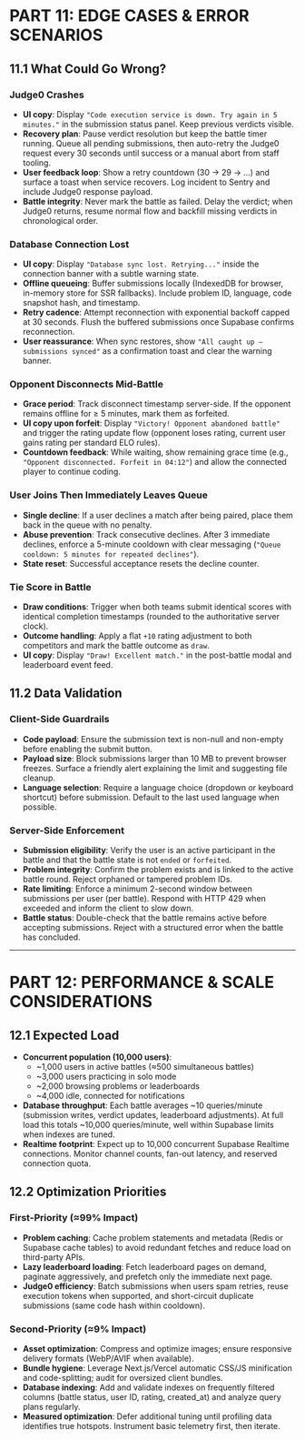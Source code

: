 # PART 11: EDGE CASES & ERROR SCENARIOS

## 11.1 What Could Go Wrong?

### Judge0 Crashes
- **UI copy**: Display `"Code execution service is down. Try again in 5 minutes."` in the submission status panel. Keep previous verdicts visible.
- **Recovery plan**: Pause verdict resolution but keep the battle timer running. Queue all pending submissions, then auto-retry the Judge0 request every 30 seconds until success or a manual abort from staff tooling.
- **User feedback loop**: Show a retry countdown (30 → 29 → …) and surface a toast when service recovers. Log incident to Sentry and include Judge0 response payload.
- **Battle integrity**: Never mark the battle as failed. Delay the verdict; when Judge0 returns, resume normal flow and backfill missing verdicts in chronological order.

### Database Connection Lost
- **UI copy**: Display `"Database sync lost. Retrying..."` inside the connection banner with a subtle warning state.
- **Offline queueing**: Buffer submissions locally (IndexedDB for browser, in-memory store for SSR fallbacks). Include problem ID, language, code snapshot hash, and timestamp.
- **Retry cadence**: Attempt reconnection with exponential backoff capped at 30 seconds. Flush the buffered submissions once Supabase confirms reconnection.
- **User reassurance**: When sync restores, show `"All caught up — submissions synced"` as a confirmation toast and clear the warning banner.

### Opponent Disconnects Mid-Battle
- **Grace period**: Track disconnect timestamp server-side. If the opponent remains offline for ≥ 5 minutes, mark them as forfeited.
- **UI copy upon forfeit**: Display `"Victory! Opponent abandoned battle"` and trigger the rating update flow (opponent loses rating, current user gains rating per standard ELO rules).
- **Countdown feedback**: While waiting, show remaining grace time (e.g., `"Opponent disconnected. Forfeit in 04:12"`) and allow the connected player to continue coding.

### User Joins Then Immediately Leaves Queue
- **Single decline**: If a user declines a match after being paired, place them back in the queue with no penalty.
- **Abuse prevention**: Track consecutive declines. After 3 immediate declines, enforce a 5-minute cooldown with clear messaging (`"Queue cooldown: 5 minutes for repeated declines"`).
- **State reset**: Successful acceptance resets the decline counter.

### Tie Score in Battle
- **Draw conditions**: Trigger when both teams submit identical scores with identical completion timestamps (rounded to the authoritative server clock).
- **Outcome handling**: Apply a flat `+10` rating adjustment to both competitors and mark the battle outcome as `draw`.
- **UI copy**: Display `"Draw! Excellent match."` in the post-battle modal and leaderboard event feed.

## 11.2 Data Validation

### Client-Side Guardrails
- **Code payload**: Ensure the submission text is non-null and non-empty before enabling the submit button.
- **Payload size**: Block submissions larger than 10 MB to prevent browser freezes. Surface a friendly alert explaining the limit and suggesting file cleanup.
- **Language selection**: Require a language choice (dropdown or keyboard shortcut) before submission. Default to the last used language when possible.

### Server-Side Enforcement
- **Submission eligibility**: Verify the user is an active participant in the battle and that the battle state is not `ended` or `forfeited`.
- **Problem integrity**: Confirm the problem exists and is linked to the active battle round. Reject orphaned or tampered problem IDs.
- **Rate limiting**: Enforce a minimum 2-second window between submissions per user (per battle). Respond with HTTP 429 when exceeded and inform the client to slow down.
- **Battle status**: Double-check that the battle remains active before accepting submissions. Reject with a structured error when the battle has concluded.

---

# PART 12: PERFORMANCE & SCALE CONSIDERATIONS

## 12.1 Expected Load

- **Concurrent population (10,000 users)**:
  - ~1,000 users in active battles (≈500 simultaneous battles)
  - ~3,000 users practicing in solo mode
  - ~2,000 browsing problems or leaderboards
  - ~4,000 idle, connected for notifications
- **Database throughput**: Each battle averages ~10 queries/minute (submission writes, verdict updates, leaderboard adjustments). At full load this totals ~10,000 queries/minute, well within Supabase limits when indexes are tuned.
- **Realtime footprint**: Expect up to 10,000 concurrent Supabase Realtime connections. Monitor channel counts, fan-out latency, and reserved connection quota.

## 12.2 Optimization Priorities

### First-Priority (≈99% Impact)
- **Problem caching**: Cache problem statements and metadata (Redis or Supabase cache tables) to avoid redundant fetches and reduce load on third-party APIs.
- **Lazy leaderboard loading**: Fetch leaderboard pages on demand, paginate aggressively, and prefetch only the immediate next page.
- **Judge0 efficiency**: Batch submissions when users spam retries, reuse execution tokens when supported, and short-circuit duplicate submissions (same code hash within cooldown).

### Second-Priority (≈9% Impact)
- **Asset optimization**: Compress and optimize images; ensure responsive delivery formats (WebP/AVIF when available).
- **Bundle hygiene**: Leverage Next.js/Vercel automatic CSS/JS minification and code-splitting; audit for oversized client bundles.
- **Database indexing**: Add and validate indexes on frequently filtered columns (battle status, user ID, rating, created_at) and analyze query plans regularly.
- **Measured optimization**: Defer additional tuning until profiling data identifies true hotspots. Instrument basic telemetry first, then iterate.

